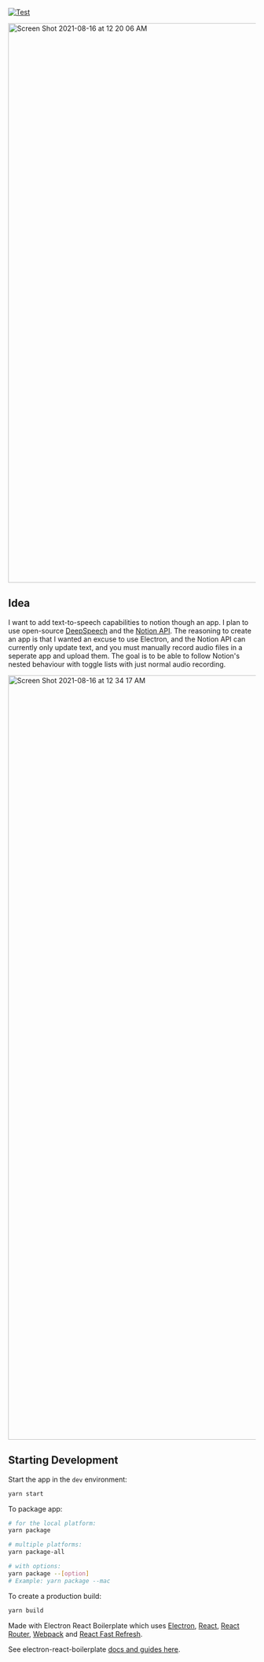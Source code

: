[![Test](https://github.com/Avery2/ThoughtApp/actions/workflows/test.yml/badge.svg)](https://github.com/Avery2/ThoughtApp/actions/workflows/test.yml)

<img width="1136" alt="Screen Shot 2021-08-16 at 12 20 06 AM" src="https://user-images.githubusercontent.com/53503018/129514708-2cff0d2b-f43b-4742-8b27-974ed7d01966.png">

## Idea

I want to add text-to-speech capabilities to notion though an app. I plan to use open-source [DeepSpeech](https://github.com/mozilla/DeepSpeech) and the [Notion API](https://developers.notion.com/reference/intro). The reasoning to create an app is that I wanted an excuse to use Electron, and the Notion API can currently only update text, and you must manually record audio files in a seperate app and upload them. The goal is to be able to follow Notion's nested behaviour with toggle lists with just normal audio recording.

<img width="1552" alt="Screen Shot 2021-08-16 at 12 34 17 AM" src="https://user-images.githubusercontent.com/53503018/129515746-128f18a1-818c-40e5-b9c8-6de71b3192d6.png">

## Starting Development

Start the app in the `dev` environment:

```bash
yarn start
```

To package app:

```bash
# for the local platform:
yarn package

# multiple platforms:
yarn package-all

# with options:
yarn package --[option]
# Example: yarn package --mac
```

To create a production build:

```bash
yarn build
```

Made with Electron React Boilerplate which uses [Electron](https://electron.atom.io/), [React](https://facebook.github.io/react/), [React Router](https://github.com/reactjs/react-router), [Webpack](https://webpack.js.org/) and [React Fast Refresh](https://www.npmjs.com/package/react-refresh).

See electron-react-boilerplate [docs and guides here](https://electron-react-boilerplate.js.org/docs/installation).
